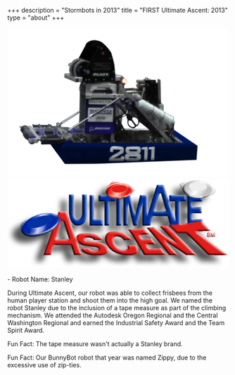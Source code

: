 +++
description = "Stormbots in 2013"
title = "FIRST Ultimate Ascent: 2013"
type = "about"
+++

<img style="text-align: right" src="/images/RobotsIcons/2013 Robot.png" width="500"/>
<img style="text-align: right" src="/images/games/firstultimate_ascent.png" width="530"/>
<br />
<p>
- Robot Name: Stanley

During Ultimate Ascent, our robot was able to collect frisbees from the human player station and shoot them into the high goal. We named the robot Stanley due to the inclusion of a tape measure as part of the climbing mechanism. We attended the Autodesk Oregon Regional and the Central Washington Regional and earned the Industrial Safety Award and the Team Spirit Award.

Fun Fact: The tape measure wasn't actually a Stanley brand.

Fun Fact: Our BunnyBot robot that year was named Zippy, due to the excessive use of zip-ties.
</p>

